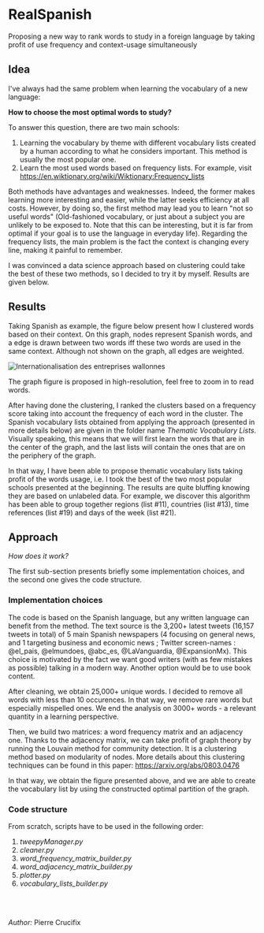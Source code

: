 # RealSpanish
Proposing a new way to rank words to study in a foreign language by taking profit of use frequency and context-usage simultaneously

## Idea
I've always had the same problem  when learning the vocabulary of a new language:

**How to choose the most optimal words to study?**

To answer this question, there are two main schools:

1. Learning the vocabulary by theme with different vocabulary lists created by a human according to what he considers important. This method is usually the most popular one.
2. Learn the most used words based on frequency lists. For example, visit https://en.wiktionary.org/wiki/Wiktionary:Frequency_lists

Both methods have advantages and weaknesses. Indeed, the former makes learning more interesting and easier, while the latter seeks efficiency at all costs. However, by doing so, the first method may lead you to learn "not so useful words" (Old-fashioned vocabulary, or just about a subject you are unlikely to be exposed to. Note that this can be interesting, but it is far from optimal if your goal is to use the language in everyday life). Regarding the frequency lists, the main problem is the fact the context is changing every line, making it painful to remember.

I was convinced a data science approach based on clustering could take the best of these two methods, so I decided to try it by myself. Results are given below.

## Results

Taking Spanish as example, the figure below present how I clustered words based on their context. On this graph, nodes represent Spanish words, and a edge is drawn between two words iff these two words are used in the same context. Although not shown on the graph, all edges are weighted.

![Internationalisation des entreprises wallonnes](https://github.com/pierre-crucifix/RealSpanish/blob/master/Results.png "Logo Title Text 1")

The graph figure is proposed in high-resolution, feel free to zoom in to read words.

After having done the clustering, I ranked the clusters based on a frequency score taking into account the frequency of each word in the cluster. The Spanish vocabulary lists obtained from applying the approach (presented in more details below) are given in the folder name *Thematic Vocabulary Lists*. Visually speaking, this means that we will first learn the words that are in the center of the graph, and the last lists will contain the ones that are on the periphery of the graph.

In that way, I have been able to propose thematic vocabulary lists taking profit of the words usage, i.e. I took the best of the two most popular schools presented at the beginning. The results are quite bluffing knowing they are based on unlabeled data. For example, we discover this algorithm has been able to group together regions (list #11), countries (list #13), time references (list #19) and days of the week (list #21). 

## Approach
*How does it work?*

The first sub-section presents briefly some implementation choices, and the second one gives the code structure.
### Implementation choices
The code is based on the Spanish language, but any written language can benefit from the method.
The text source is the 3,200+ latest tweets (16,157 tweets in total) of 5 main Spanish newspapers (4 focusing on general news, and 1 targeting business and economic news ; Twitter screen-names : @el_pais, @elmundoes, @abc_es, @LaVanguardia, @ExpansionMx). This choice is motivated by the fact we want good writers (with as few mistakes as possible) talking in a modern way.
Another option would be to use book content.

After cleaning, we obtain 25,000+ unique words. I decided to remove all words with less than 10 occurences. In that way, we remove rare words but especially mispelled ones. We end the analysis on 3000+ words - a relevant quantity in a learning perspective.

Then, we build two matrices: a word frequency matrix and an adjacency one. Thanks to the adjacency matrix, we can take profit of graph theory by running the Louvain method for community detection. It is a clustering method based on modularity of nodes. More details about this clustering techniques can be found in this paper: https://arxiv.org/abs/0803.0476

In that way, we obtain the figure presented above, and we are able to create the vocabulary list by using the constructed optimal partition of the graph.

### Code structure
From scratch, scripts have to be used in the following order:

 1. *tweepyManager.py*
 2. *cleaner.py*
 3. *word_frequency_matrix_builder.py*
 4. *word_adjacency_matrix_builder.py*
 5. *plotter.py*
 6. *vocabulary_lists_builder.py*
 
 
 
<br/><br/>

*Author:* Pierre Crucifix
